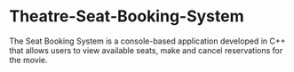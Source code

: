 # Theatre-Seat-Booking-System
The Seat Booking System is a console-based application developed in C++ that allows users to view available seats, make and cancel reservations for the movie.
